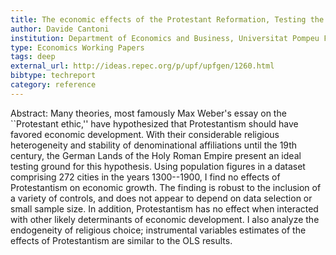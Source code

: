 ```yaml
---
title: The economic effects of the Protestant Reformation, Testing the Weber hypothesis in the German Lands
author: Davide Cantoni
institution: Department of Economics and Business, Universitat Pompeu Fabra
type: Economics Working Papers
tags: deep
external_url: http://ideas.repec.org/p/upf/upfgen/1260.html
bibtype: techreport
category: reference
---
```

Abstract: Many theories, most famously Max Weber's essay on the ``Protestant ethic,'' have hypothesized that Protestantism should have favored economic development. With their considerable religious heterogeneity and stability of denominational affiliations until the 19th century, the German Lands of the Holy Roman Empire present an ideal testing ground for this hypothesis. Using population figures in a dataset comprising 272 cities in the years 1300--1900, I find no effects of Protestantism on economic growth. The finding is robust to the inclusion of a variety of controls, and does not appear to depend on data selection or small sample size. In addition, Protestantism has no effect when interacted with other likely determinants of economic development. I also analyze the endogeneity of religious choice; instrumental variables estimates of the effects of Protestantism are similar to the OLS results.
